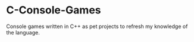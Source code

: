 # C-Console-Games
Console games written in C++ as pet projects to refresh my knowledge of the language.
